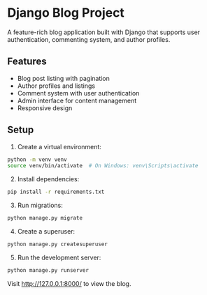 # Django Blog Project

A feature-rich blog application built with Django that supports user authentication, commenting system, and author profiles.

## Features

- Blog post listing with pagination
- Author profiles and listings
- Comment system with user authentication
- Admin interface for content management
- Responsive design

## Setup

1. Create a virtual environment:
```bash
python -m venv venv
source venv/bin/activate  # On Windows: venv\Scripts\activate
```

2. Install dependencies:
```bash
pip install -r requirements.txt
```

3. Run migrations:
```bash
python manage.py migrate
```

4. Create a superuser:
```bash
python manage.py createsuperuser
```

5. Run the development server:
```bash
python manage.py runserver
```

Visit http://127.0.0.1:8000/ to view the blog.
